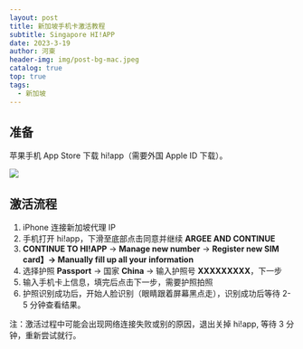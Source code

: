 ```yaml
---
layout: post
title: 新加坡手机卡激活教程
subtitle: Singapore HI!APP
date: 2023-3-19
author: 河東
header-img: img/post-bg-mac.jpeg
catalog: true
top: true
tags:
  - 新加坡
---
```



## 准备
苹果手机 App Store 下载 hi!app（需要外国 Apple ID 下载）。

![](https://i.imgur.com/KqhV44U.jpg)

## 激活流程
1. iPhone 连接新加坡代理 IP
2. 手机打开 hi!app，下滑至底部点击同意并继续 **ARGEE AND CONTINUE**
3. **CONTINUE TO HI!APP** → **Manage new number** → **Register new SIM card】→ Manually fill up all your information**
4. 选择护照 **Passport** → 国家 **China** → 输入护照号 **XXXXXXXXX**，下一步
5. 输入手机卡上信息，填完后点击下一步，需要护照拍照
6. 护照识别成功后，开始人脸识别（眼睛跟着屏幕黑点走），识别成功后等待 2-5 分钟查看结果。

注：激活过程中可能会出现网络连接失败或别的原因，退出关掉 hi!app, 等待 3 分钟，重新尝试就行。 

